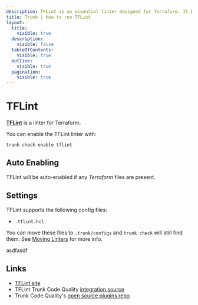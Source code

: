 ```yaml
---
description: TFLint is an essential linter designed for Terraform. It helps improve code quality, maintainability, and security in infrastructure as code (IaC) projects.
title: Trunk | How to run TFLint
layout:
  title:
    visible: true
  description:
    visible: false
  tableOfContents:
    visible: true
  outline:
    visible: true
  pagination:
    visible: true
---
```


# TFLint

[**TFLint**](https://github.com/rhysd/actionlint) is a linter for Terraform.

You can enable the TFLint linter with:

```shell
trunk check enable tflint
```

## Auto Enabling

TFLint will be auto-enabled if any *Terraform* files are present.

## Settings

TFLint supports the following config files:
* `.tflint.hcl`

You can move these files to `.trunk/configs` and `trunk check` will still find them. See [Moving Linters](../configure-linters.md#moving-linters) for more info.





asdfasdf



## Links

- [TFLint site](https://github.com/rhysd/actionlint)
- TFLint Trunk Code Quality [integration source](https://github.com/trunk-io/plugins/tree/main/linters/tflint)
- Trunk Code Quality's [open source plugins repo](https://github.com/trunk-io/plugins/tree/main)
